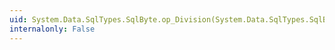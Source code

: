 ```yaml
---
uid: System.Data.SqlTypes.SqlByte.op_Division(System.Data.SqlTypes.SqlByte,System.Data.SqlTypes.SqlByte)
internalonly: False
---
```

